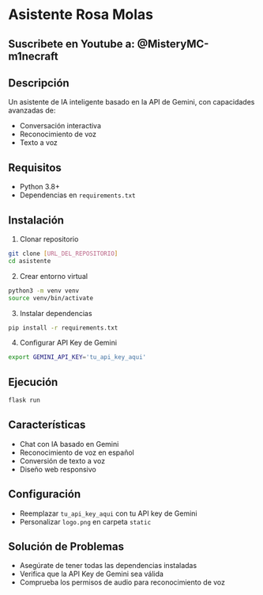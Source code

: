 # Asistente Rosa Molas

## Suscribete en Youtube a: @MisteryMC-m1necraft

## Descripción
Un asistente de IA inteligente basado en la API de Gemini, con capacidades avanzadas de:
+ Conversación interactiva
+ Reconocimiento de voz
+ Texto a voz

## Requisitos
+ Python 3.8+
+ Dependencias en `requirements.txt`

## Instalación

1. Clonar repositorio
```bash
git clone [URL_DEL_REPOSITORIO]
cd asistente
```

2. Crear entorno virtual
```bash
python3 -m venv venv
source venv/bin/activate
```

3. Instalar dependencias
```bash
pip install -r requirements.txt
```

4. Configurar API Key de Gemini
```bash
export GEMINI_API_KEY='tu_api_key_aqui'
```

## Ejecución
```bash
flask run
```

## Características
+ Chat con IA basado en Gemini
+ Reconocimiento de voz en español
+ Conversión de texto a voz
+ Diseño web responsivo

## Configuración
+ Reemplazar `tu_api_key_aqui` con tu API key de Gemini
+ Personalizar `logo.png` en carpeta `static`

## Solución de Problemas
+ Asegúrate de tener todas las dependencias instaladas
+ Verifica que la API Key de Gemini sea válida
+ Comprueba los permisos de audio para reconocimiento de voz

